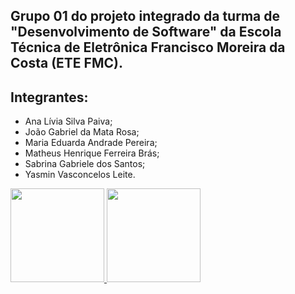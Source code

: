 ##  Grupo 01 do projeto integrado da turma de "Desenvolvimento de Software" da Escola Técnica de Eletrônica Francisco Moreira da Costa (ETE FMC).

## Integrantes:
- Ana Lívia Silva Paiva; 
- João Gabriel da Mata Rosa; 
- Maria Eduarda Andrade Pereira;
- Matheus Henrique Ferreira Brás; 
- Sabrina Gabriele dos Santos; 
- Yasmin Vasconcelos Leite.



<div align="side">
<a href="https://github.com/G1ProjetoIntegrado">
<img height="150em" src="https://github-readme-stats.vercel.app/api?username=G1ProjetoIntegrado&show_icons=true&theme=chartreuse-dark&include_all_commits=true&count_public=true"/>
<img height="150em" src="https://github-readme-stats.vercel.app/api/top-langs/?username=G1ProjetoIntegrado&layout=compact&langs_count=7&theme=chartreuse-dark"/>
</div>

